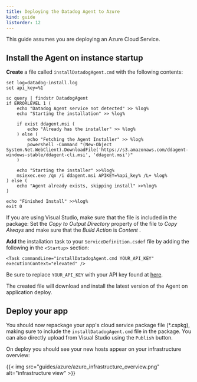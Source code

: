 ```yaml
---
title: Deploying the Datadog Agent to Azure
kind: guide
listorder: 12
---
```


This guide assumes you are deploying an Azure Cloud Service.

## Install the Agent on instance startup

**Create** a file called `installDatadogAgent.cmd` with the following contents:


    set log=datadog-install.log
    set api_key=%1

    sc query | findstr DatadogAgent
    if ERRORLEVEL 1 (
        echo "Datadog Agent service not detected" >> %log%
        echo "Starting the installation" >> %log%

        if exist ddagent.msi (
            echo "Already has the installer" >> %log%
        ) else (
            echo "Fetching the Agent Installer" >> %log%
            powershell -Command "(New-Object System.Net.WebClient).DownloadFile('https://s3.amazonaws.com/ddagent-windows-stable/ddagent-cli.msi', 'ddagent.msi')"
        )

        echo "Starting the installer" >>%log%
        msiexec.exe /qn /i ddagent.msi APIKEY=%api_key% /L+ %log%
    ) else (
        echo "Agent already exists, skipping install" >>%log%
    )

    echo "Finished Install" >>%log%
    exit 0

If you are using Visual Studio, make sure that the file is included in the package: Set the *Copy to Output Directory* property of the file to *Copy Always* and make sure that the *Build Action* is *Content* .

**Add** the installation task to your `ServiceDefinition.csdef` file by adding the following in the `<Startup>` section:

    <Task commandLine="installDatadogAgent.cmd YOUR_API_KEY" executionContext="elevated" />


Be sure to replace `YOUR_API_KEY` with your API key found at [here](https://app.datadoghq.com/account/settings#api).


The created file will download and install the latest version of the Agent on application deploy.

## Deploy your app

You should now repackage your app's cloud service package file (*.cspkg), making sure to include the `installDatadogAgent.cmd` file in the package.
You can also directly upload from Visual Studio using the `Publish` button.

On deploy you should see your new hosts appear on your infrastructure overview:

{{< img src="guides/azure/azure_infrastructure_overview.png" alt="infrastructure view" >}}

